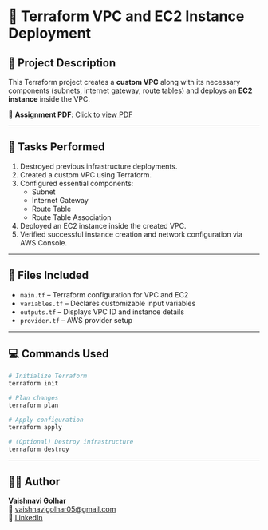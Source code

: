 # 📘 Terraform VPC and EC2 Instance Deployment

## 📝 Project Description

This Terraform project creates a **custom VPC** along with its necessary components (subnets, internet gateway, route tables) and deploys an **EC2 instance** inside the VPC.

📄 **Assignment PDF**: [Click to view PDF](https://github.com/Vaishnavi-Golhar/DevOps-Projects/blob/main/terraform-vpc-ec2-custom-network/terraform-vpc-ec2-custom-network.pdf)

---

## 🧪 Tasks Performed

1. Destroyed previous infrastructure deployments.
2. Created a custom VPC using Terraform.
3. Configured essential components:
   - Subnet
   - Internet Gateway
   - Route Table
   - Route Table Association
4. Deployed an EC2 instance inside the created VPC.
5. Verified successful instance creation and network configuration via AWS Console.

---

## 📂 Files Included

- `main.tf` – Terraform configuration for VPC and EC2
- `variables.tf` – Declares customizable input variables
- `outputs.tf` – Displays VPC ID and instance details
- `provider.tf` – AWS provider setup

---

## 💻 Commands Used

```bash
# Initialize Terraform
terraform init

# Plan changes
terraform plan

# Apply configuration
terraform apply

# (Optional) Destroy infrastructure
terraform destroy
```

---

## 👩‍💼 Author

**Vaishnavi Golhar**  
📧 vaishnavigolhar05@gmail.com  
🔗 [LinkedIn](https://www.linkedin.com/in/vaishnavigolhar/)


